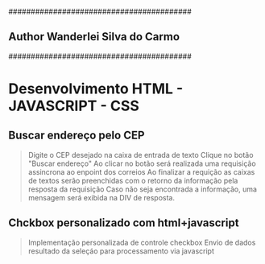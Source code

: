 #########################################
## Author Wanderlei Silva do Carmo
#########################################

# Desenvolvimento HTML - JAVASCRIPT - CSS

## Buscar endereço pelo CEP
> Digite o CEP desejado na caixa de entrada de texto
> Clique no botão "Buscar endereço"
> Ao clicar no botão será realizada uma requisição assincrona ao enpoint dos correios
> Ao finalizar a requição as caixas de textos serão preenchidas com o retorno da informação pela resposta da requisição
> Caso não seja encontrada a informação, uma mensagem será exibida na DIV de resposta.

## Chckbox personalizado com html+javascript
> Implementação personalizada de controle checkbox
> Envio de dados resultado da seleçáo para processamento via javascript
 
